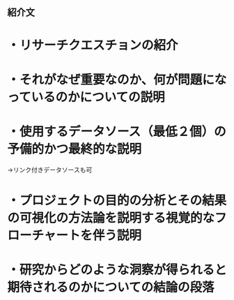 ## 紹介文

# ・リサーチクエスチョンの紹介

# ・それがなぜ重要なのか、何が問題になっているのかについての説明

# ・使用するデータソース（最低２個）の予備的かつ最終的な説明
→リンク付きデータソースも可

# ・プロジェクトの目的の分析とその結果の可視化の方法論を説明する視覚的なフローチャートを伴う説明

# ・研究からどのような洞察が得られると期待されるのかについての結論の段落

